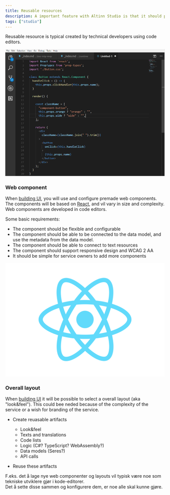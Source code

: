 ```yaml
---
title: Reusable resources
description: A important feature with Altinn Studio is that it should promote developers to create reusable resources that can be reused by other developers.
tags: ["studio"]
---
```


Reusable resource is typical created by technical developers using code editors.

![Development of new React web component](react-code-example.png?width=800 "Development of new React web component")

### Web component

When [building UI](#building-ui), you will use and configure premade web components.
The components will be based on [React](https://reactjs.org/), and vil vary in size
and complexity. Web components are developed in code editors.

Some basic requirements:

- The component should be flexible and configurable
- The component should be able to be connected to the data model, and use the metadata from the data model.
- The component should be able to connect to text resources
- The component should support responsive design and WCAG 2 AA
- It should be simple for service owners to add more components

![React logo](react-icon.svg?width=100)

### Overall layout

When [building UI](#bygge-brukergrensesnitt) it will be possible to select a overall layout 
 (aka "look&feel"). 
This could bee neded because of the complexity of the service or a wish for branding of the service.


- Create reuasable artifacts

  - Look&feel
  - Texts and translations
  - Code lists
  - Logic (C#? TypeScript? WebAssembly?)
  - Data models (Seres?)
  - API calls
- Reuse these artifacts

F.eks. det å lage nye web componenter og layouts vil typisk være noe som 
tekniske utviklere gjør i kode-editorer.  
Det å sette disse sammen og konfigurere dem, er noe alle skal kunne gjøre.

